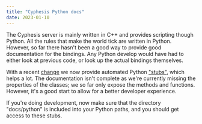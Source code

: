 ```yaml
---
title: "Cyphesis Python docs"
date: 2023-01-10
---
```


The Cyphesis server is mainly written in C++ and provides scripting though Python. All the rules that make the world
tick are written in Python. However, so far there hasn't been a good way to provide good documentation for the bindings.
Any Python develop would have had to either look at previous code, or look up the actual bindings themselves.

With a recent [change](https://github.com/worldforge/cyphesis/commit/a1860e719f511a4d73dd619eb63d379d777b9bb7) we now
provide automated Python ["stubs"](https://github.com/worldforge/cyphesis/tree/master/docs/python), which helps a
lot. The documentation isn't complete as we're currently missing the properties of the classes; we so far only expose
the methods and functions. However, it's a good start to allow for a better developer experience.

If you're doing development, now make sure that the directory "docs/python" is included into your Python paths, and
you should get access to these stubs.